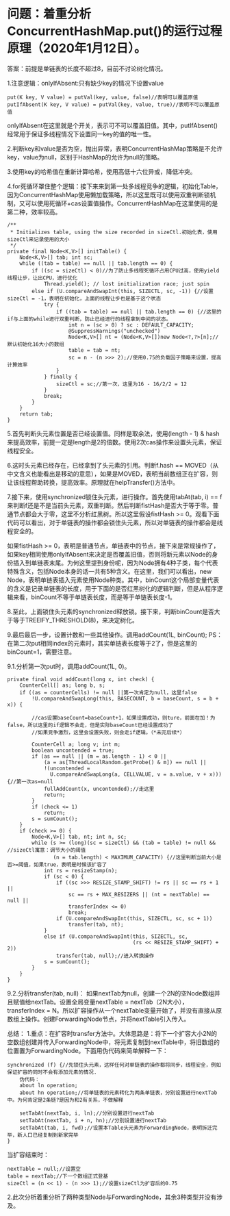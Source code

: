 # 问题：着重分析ConcurrentHashMap.put()的运行过程原理（2020年1月12日）。
答案：前提是单链表的长度不超过8，目前不讨论树化情况。

1.注意逻辑：onlyIfAbsent:只有缺少key的情况下设置value
	
	put(K key, V value) = putVal(key, value, false)//表明可以覆盖原值
	putIfAbsent(K key, V value) = putVal(key, value, true)//表明不可以覆盖原值
	
onlyIfAbsent在这里就是个开关，表示可不可以覆盖旧值。其中，putIfAbsent()经常用于保证多线程情况下设置同一key的值的唯一性。

2.判断key和value是否为空，抛出异常，表明ConcurrentHashMap策略是不允许key，value为null，区别于HashMap的允许为null的策略。

3.使用key的哈希值在重新计算哈希，使用高低十六位异或，降低冲突。

4.for死循环罩住整个逻辑：接下来来到第一处多线程竞争的逻辑，初始化Table，因为ConcurrentHashMap使用懒加载策略，所以这里既可以使用双重判断锁机制，又可以使用死循环+cas设置值操作。ConcurrentHashMap在这里使用的是第二种，效率较高。
	
	/**
     * Initializes table, using the size recorded in sizeCtl.初始化表，使用sizeCtl来记录使用的大小
     */
    private final Node<K,V>[] initTable() {
        Node<K,V>[] tab; int sc;
        while ((tab = table) == null || tab.length == 0) {
            if ((sc = sizeCtl) < 0)//为了防止多线程死循环占用CPU过高，使用yield线程让步，让出CPU，进行优化
                Thread.yield(); // lost initialization race; just spin
            else if (U.compareAndSwapInt(this, SIZECTL, sc, -1)) {//设置sizeCtl = -1，表明在初始化，上面的线程让步也是基于这个状态
                try {
                    if ((tab = table) == null || tab.length == 0) {//这里的if与上面的while进行双重判断，防止已经进行的线程拿到中间的状态。
                        int n = (sc > 0) ? sc : DEFAULT_CAPACITY;
                        @SuppressWarnings("unchecked")
                        Node<K,V>[] nt = (Node<K,V>[])new Node<?,?>[n];//默认初始化16大小的数组
                        table = tab = nt;
                        sc = n - (n >>> 2);//使用0.75的负载因子策略来设置，提高计算效率
                    }
                } finally {
                    sizeCtl = sc;//第一次，这里为16 - 16/2/2 = 12
                }
                break;
            }
        }
        return tab;
    }

5.首先判断头元素位置是否已经设置值。同样是取余法，使用(length - 1) & hash来提高效率，前提一定是length是2的倍数。使用2次cas操作来设置头元素，保证线程安全。

6.这时头元素已经存在，已经拿到了头元素的引用。判断f.hash == MOVED（从中文含义也能看出是移动的意思），如果是MOVED，表明当前数组正在扩容，则让该线程帮助转换，提高效率。原理就在helpTransfer()方法中。

7.接下来，使用synchronized锁住头元素，进行操作。首先使用tabAt(tab, i) == f来判断f还是不是当前头元素，双重判断。然后判断fistHash是否大于等于零。普通节点都会大于零，这里不分析红黑树。所以这里假设fistHash >= 0。观看下面代码可以看出，对于单链表的操作都会锁住头元素，所以对单链表的操作都会是线程安全的。

如果fistHash >= 0，表明是普通节点，单链表中的节点，接下来是常规操作了，如果key相同使用onlyIfAbsent来决定是否覆盖旧值，否则将新元素以Node的身份插入到单链表末尾。为何这里提到身份呢，因为Node拥有4种子类，每个代表特殊含义，包括Node本身的话一共有5种含义。在这里，我们可以看出，new Node，表明单链表插入元素使用Node种类。其中，binCount这个局部变量代表的含义是记录单链表的长度，用于下面的是否红黑树化的逻辑判断，但是从程序逻辑来看，binCount不等于单链表长度，而是等于单链表长度-1。

8.至此，上面锁住头元素的synchronized释放锁。接下来，判断binCount是否大于等于TREEIFY_THRESHOLD(8)，来决定树化。

9.最后最后一步，设置计数和一些其他操作。调用addCount(1L, binCount); PS：在第二次put相同index的元素时，其实单链表长度等于2了，但是这里的binCount=1，需要注意。

9.1.分析第一次put时，调用addCount(1L, 0)。
	
	private final void addCount(long x, int check) {
        CounterCell[] as; long b, s;
        if ((as = counterCells) != null ||第一次肯定为null，这里false
            !U.compareAndSwapLong(this, BASECOUNT, b = baseCount, s = b + x)) {
            
            //cas设置baseCount=baseCount+1，如果设置成功，则ture，前面在加！为false，所以这里的if逻辑不会走，但是实际baseCount已经设置成功了
            //如果竞争激烈，这里会设置失败，则会走if逻辑。（*未完后续*）
            
            CounterCell a; long v; int m;
            boolean uncontended = true;
            if (as == null || (m = as.length - 1) < 0 ||
                (a = as[ThreadLocalRandom.getProbe() & m]) == null ||
                !(uncontended =
                  U.compareAndSwapLong(a, CELLVALUE, v = a.value, v + x))) {//第一次as=null
                fullAddCount(x, uncontended);//走这里
                return;
            }
            if (check <= 1)
                return;
            s = sumCount();
        }
        if (check >= 0) {
            Node<K,V>[] tab, nt; int n, sc;
            while (s >= (long)(sc = sizeCtl) && (tab = table) != null &&      //sizeCtl寓意：调节大小的阈值
                   (n = tab.length) < MAXIMUM_CAPACITY) {//这里判断当前大小是否>=阈值，如果true，表明是时候该扩容了
                int rs = resizeStamp(n);
                if (sc < 0) {
                    if ((sc >>> RESIZE_STAMP_SHIFT) != rs || sc == rs + 1 ||
                        sc == rs + MAX_RESIZERS || (nt = nextTable) == null ||
                        transferIndex <= 0)
                        break;
                    if (U.compareAndSwapInt(this, SIZECTL, sc, sc + 1))
                        transfer(tab, nt);
                }
                else if (U.compareAndSwapInt(this, SIZECTL, sc,
                                             (rs << RESIZE_STAMP_SHIFT) + 2))
                    transfer(tab, null);//进入转换操作
                s = sumCount();
            }
        }
    }

9.2.分析transfer(tab, null)：
如果nextTab为null，创建一个2N的空Node数组并且赋值给nextTab。设置全局变量nextTable = nextTab（2N大小），transferIndex = N。所以扩容操作从一个nextTable变量开始了，并没有直接从原数组上操作。创建ForwardingNode节点，并将nextTable引入传入。

总结：
1.重点：在扩容时transfer方法中。大体思路是：将下一个扩容大小2N的空数组创建并传入ForwardingNode中，将元素复制到nextTable中，将旧数组的位置置为ForwardingNode。下面用伪代码来简单解释一下：
	
	synchronized (f) {//先锁住头元素，这样任何对单链表的操作都将同步，线程安全，例如保证扩容的同时不会有添加元素的情况.
		伪代码：
		about ln operation;
		about hn operation;//将单链表的元素转化为两条单链表，分别设置进行nextTab中。为何肯定是2条链?是因为和2有关系，不做解释
		
		setTabAt(nextTab, i, ln);//分别设置进行nextTab
	    setTabAt(nextTab, i + n, hn);//分别设置进行nextTab
	    setTabAt(tab, i, fwd);//设置本Table头元素为ForwardingNode，表明拆迁完毕，新人口已经复制到新家完毕
	}
	
当扩容结束时：
	
	nextTable = null;//设置空
    table = nextTab;//下一个数组正式登基
    sizeCtl = (n << 1) - (n >>> 1);//设置sizeCtl为扩容后的0.75
	
2.此次分析着重分析了两种类型Node与ForwardingNode，其余3种类型并没有涉及。